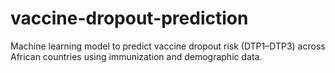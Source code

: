 # vaccine-dropout-prediction
Machine learning model to predict vaccine dropout risk (DTP1–DTP3) across African countries using immunization and demographic data.
